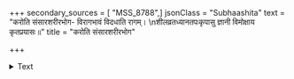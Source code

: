 +++
secondary_sources = [ "MSS_8788",]
jsonClass = "Subhaashita"
text = "करोति संसारशरीरभोग- विरागभावं विदधाति रागम्।  \nशीलव्रतध्यानतपःकृपासु ज्ञानी विमोक्षाय कृतप्रयासः॥"
title = "करोति संसारशरीरभोग"

+++

<details><summary>Text</summary>

करोति संसारशरीरभोग- विरागभावं विदधाति रागम्।  
शीलव्रतध्यानतपःकृपासु ज्ञानी विमोक्षाय कृतप्रयासः॥
</details>
